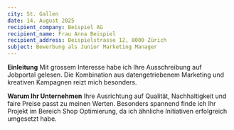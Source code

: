 ```yaml
---
city: St. Gallen
date: 14. August 2025
recipient_company: Beispiel AG
recipient_name: Frau Anna Beispiel
recipient_address: Beispielstrasse 12, 8000 Zürich
subject: Bewerbung als Junior Marketing Manager
---
```


**Einleitung**
Mit grossem Interesse habe ich Ihre Ausschreibung auf Jobportal gelesen. Die Kombination aus datengetriebenem Marketing und kreativen Kampagnen reizt mich besonders.

**Warum Ihr Unternehmen**
Ihre Ausrichtung auf Qualität, Nachhaltigkeit und faire Preise passt zu meinen Werten. Besonders spannend finde ich Ihr Projekt im Bereich Shop Optimierung, da ich ähnliche Initiativen erfolgreich umgesetzt habe.

